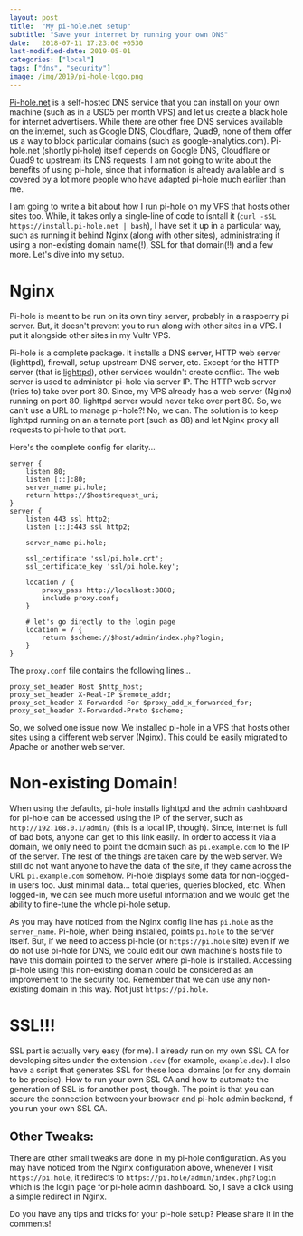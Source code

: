 ```yaml
---
layout: post
title:  "My pi-hole.net setup"
subtitle: "Save your internet by running your own DNS"
date:   2018-07-11 17:23:00 +0530
last-modified-date: 2019-05-01
categories: ["local"]
tags: ["dns", "security"]
image: /img/2019/pi-hole-logo.png
---
```


[Pi-hole.net](https://pi-hole.net) is a self-hosted DNS service that you can install on your own machine (such as in a USD5 per month VPS) and let us create a black hole for internet advertisers. While there are other free DNS services available on the internet, such as Google DNS, Cloudflare, Quad9, none of them offer us a way to block particular domains (such as google-analytics.com). Pi-hole.net (shortly pi-hole) itself depends on Google DNS, Cloudflare or Quad9 to upstream its DNS requests. I am not going to write about the benefits of using pi-hole, since that information is already available and is covered by a lot more people who have adapted pi-hole much earlier than me.

I am going to write a bit about how I run pi-hole on my VPS that hosts other sites too. While, it takes only a single-line of code to isntall it (`curl -sSL https://install.pi-hole.net | bash`), I have set it up in a particular way, such as running it behind Nginx (along with other sites), administrating it using a non-existing domain name(!), SSL for that domain(!!) and a few more. Let's dive into my setup.

# Nginx

Pi-hole is meant to be run on its own tiny server, probably in a raspberry pi server. But, it doesn't prevent you to run along with other sites in a VPS. I put it alongside other sites in my Vultr VPS.

Pi-hole is a complete package. It installs a DNS server, HTTP web server (lighttpd), firewall, setup upstream DNS server, etc. Except for the HTTP server (that is [lighttpd](https://www.lighttpd.net/)), other services wouldn't create conflict. The web server is used to administer pi-hole via server IP. The HTTP web server (tries to) take over port 80. Since, my VPS already has a web server (Nginx) running on port 80, lighttpd server would never take over port 80. So, we can't use a URL to manage pi-hole?! No, we can. The solution is to keep lighttpd running on an alternate port (such as 88) and let Nginx proxy all requests to pi-hole to that port.

Here's the complete config for clarity...

```
server {
    listen 80;
    listen [::]:80;
    server_name pi.hole;
    return https://$host$request_uri;
}
server {
    listen 443 ssl http2;
    listen [::]:443 ssl http2;

    server_name pi.hole;

    ssl_certificate 'ssl/pi.hole.crt';
    ssl_certificate_key 'ssl/pi.hole.key';

    location / {
        proxy_pass http://localhost:8888;
        include proxy.conf;
    }

    # let's go directly to the login page
    location = / {
        return $scheme://$host/admin/index.php?login;
    }
}
```

The `proxy.conf` file contains the following lines...

```
proxy_set_header Host $http_host;
proxy_set_header X-Real-IP $remote_addr;
proxy_set_header X-Forwarded-For $proxy_add_x_forwarded_for;
proxy_set_header X-Forwarded-Proto $scheme;
```

So, we solved one issue now. We installed pi-hole in a VPS that hosts other sites using a different web server (Nginx). This could be easily migrated to Apache or another web server.

# Non-existing Domain!

When using the defaults, pi-hole installs lighttpd and the admin dashboard for pi-hole can be accessed using the IP of the server, such as `http://192.168.0.1/admin/` (this is a local IP, though). Since, internet is full of bad bots, anyone can get to this link easily. In order to access it via a domain, we only need to point the domain such as `pi.example.com` to the IP of the server. The rest of the things are taken care by the web server. We still do not want anyone to have the data of the site, if they came across the URL `pi.example.com` somehow. Pi-hole displays some data for non-logged-in users too. Just minimal data... total queries, queries blocked, etc. When logged-in, we can see much more useful information and we would get the ability to fine-tune the whole pi-hole setup.

As you may have noticed from the Nginx config line has `pi.hole` as the `server_name`. Pi-hole, when being installed, points `pi.hole` to the server itself. But, if we need to access pi-hole (or `https://pi.hole` site) even if we do not use pi-hole for DNS, we could edit our own machine's hosts file to have this domain pointed to the server where pi-hole is installed. Accessing pi-hole using this non-existing domain could be considered as an improvement to the security too. Remember that we can use any non-existing domain in this way. Not just `https://pi.hole`.

# SSL!!!

SSL part is actually very easy (for me). I already run on my own SSL CA for developing sites under the extension `.dev` (for example, `example.dev`). I also have a script that generates SSL for these local domains (or for any domain to be precise). How to run your own SSL CA and how to automate the generation of SSL is for another post, though. The point is that you can secure the connection between your browser and pi-hole admin backend, if you run your own SSL CA.

## Other Tweaks:

There are other small tweaks are done in my pi-hole configuration. As you may have noticed from the Nginx configuration above, whenever I visit `https://pi.hole`, it redirects to `https://pi.hole/admin/index.php?login` which is the login page for pi-hole admin dashboard. So, I save a click using a simple redirect in Nginx.

Do you have any tips and tricks for your pi-hole setup? Please share it in the comments!
